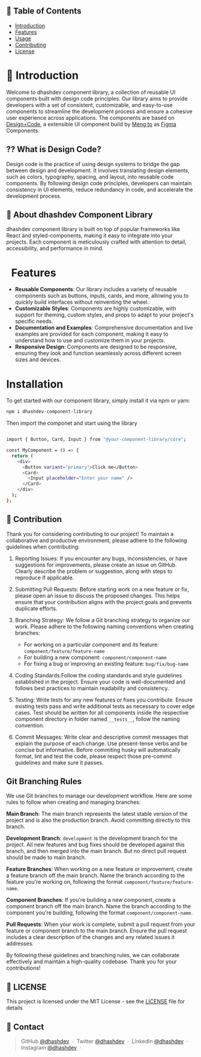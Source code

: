## 📕 Table of Contents

- [Introduction](#Introduction)
- [Features](#features)
- [Usage](#installation)
- [Contributing](#contributing)
- [License](#license)

# 👋 Introduction

Welcome to dhashdev component library, a collection of reusable UI components built with design code principles. Our library aims to provide developers with a set of consistent, customizable, and easy-to-use components to streamline the development process and ensure a cohesive user experience across applications. The components are based on [Design+Code](https://designcode.io/), a extensible UI component build by [Meng to](https://twitter.com/MengTo) as [Figma](https://www.figma.com/file/uyBV0KLTueIe9Tu2hxZfRH/Design-System?type=design&node-id=6-2&mode=design) Components.

## ⁇ What is Design Code?

Design code is the practice of using design systems to bridge the gap between design and development. It involves translating design elements, such as colors, typography, spacing, and layout, into reusable code components. By following design code principles, developers can maintain consistency in UI elements, reduce redundancy in code, and accelerate the development process.

## 🤔 About dhashdev Component Library

dhashdev component library is built on top of popular frameworks like React and styled-components, making it easy to integrate into your projects. Each component is meticulously crafted with attention to detail, accessibility, and performance in mind.

#   Features

- **Reusable Components**: Our library includes a variety of reusable components such as buttons, inputs, cards, and more, allowing you to quickly build interfaces without reinventing the wheel.
- **Customizable Styles**: Components are highly customizable, with support for theming, custom styles, and props to adapt to your project's specific needs.
- **Documentation and Examples**: Comprehensive documentation and live examples are provided for each component, making it easy to understand how to use and customize them in your projects.
- **Responsive Design**: Components are designed to be responsive, ensuring they look and function seamlessly across different screen sizes and devices.

# Installation

To get started with our component library, simply install it via npm or yarn:

```bash
npm i dhashdev-component-library
```

Then import the componet and start using the library

```bash

import { Button, Card, Input } from "@your-component-library/core";

const MyComponent = () => {
  return (
    <div>
      <Button variant="primary">Click me</Button>
      <Card>
        <Input placeholder="Enter your name" />
      </Card>
    </div>
  );
};
```

## 🤝 Contribution

Thank you for considering contributing to our project! To maintain a collaborative and productive environment, please adhere to the following guidelines when contributing:

1. Reporting Issues: If you encounter any bugs, inconsistencies, or have suggestions for improvements, please create an issue on GitHub. Clearly describe the problem or suggestion, along with steps to reproduce if applicable.

2. Submitting Pull Requests: Before starting work on a new feature or fix, please open an issue to discuss the proposed changes. This helps ensure that your contribution aligns with the project goals and prevents duplicate efforts.

3. Branching Strategy: We follow a Git branching strategy to organize our work. Please adhere to the following naming conventions when creating branches:

   - For working on a particular component and its feature: `component/feature/feature-name`
   - For building a new component: `component/component-name`
   - For fixing a bug or improving an existing feature: `bug/fix/bug-name`

4. Coding Standards:Follow the coding standards and style guidelines established in the project. Ensure your code is well-documented and follows best practices to maintain readability and consistency.

5. Testing: Write tests for any new features or fixes you contribute. Ensure existing tests pass and write additional tests as necessary to cover edge cases. Test should be written for all components inside the respective component directory in folder named `__tests__`, follow the naming convention.

6. Commit Messages: Write clear and descriptive commit messages that explain the purpose of each change. Use present-tense verbs and be concise but informative. Before commiting husky will automatically format, lint and test the code, please respect those pre-commit guidelines and make sure it passes.

## Git Branching Rules

We use Git branches to manage our development workflow. Here are some rules to follow when creating and managing branches:

**Main Branch**: The main branch represents the latest stable version of the project and is also the production branch. Avoid committing directly to this branch.

**Development Branch**: `development` is the development branch for the project. All new features and bug fixes should be developed against this branch, and then merged into the main branch. But no direct pull request should be made to main branch.

**Feature Branches**: When working on a new feature or improvement, create a feature branch off the main branch. Name the branch according to the feature you're working on, following the format `component/feature/feature-name`.

**Component Branches**: If you're building a new component, create a component branch off the main branch. Name the branch according to the component you're building, following the format `component/component-name`.

**Pull Requests**: When your work is complete, submit a pull request from your feature or component branch to the main branch. Ensure the pull request includes a clear description of the changes and any related issues it addresses.

By following these guidelines and branching rules, we can collaborate effectively and maintain a high-quality codebase. Thank you for your contributions!

## 🔐 LICENSE

This project is licensed under the MIT License - see the [LICENSE](LICENSE) file for details

## 📲 Contact

> GitHub [@dhashdev](https://github.com/dhashdev) &nbsp;&middot;&nbsp;
> Twitter [@dhashdev](https://twitter.com/dhashdev) &nbsp;&middot;&nbsp;
> LinkedIn [@dhashdev](https://www.linkedin.com/in/dhashdev/) &nbsp;&middot;&nbsp;
> Instagram [@dhashdev](https://www.instagram.com/dhashdev/) &nbsp;&middot;&nbsp;
